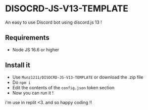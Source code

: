 # DISOCRD-JS-V13-TEMPLATE

An easy to use Discord bot using discord.js 13 !

## Requirements

- Node JS 16.6 or higher

## Install it

- Use `Munz1211/DISOCRD-JS-V13-TEMPLATE` or download the .zip file
- Do `npm i`
- Edit the contents of the `config.json` token section
- Now you can run it !

i'm use in replit <3. and so happy coding !!

